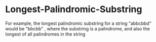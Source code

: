 # Longest-Palindromic-Substring
For example, the longest palindromic substring for a string "abbcbbd" would be "bbcbb" , where the substring is a palindrome, and also the longest of all palindromes in the string
